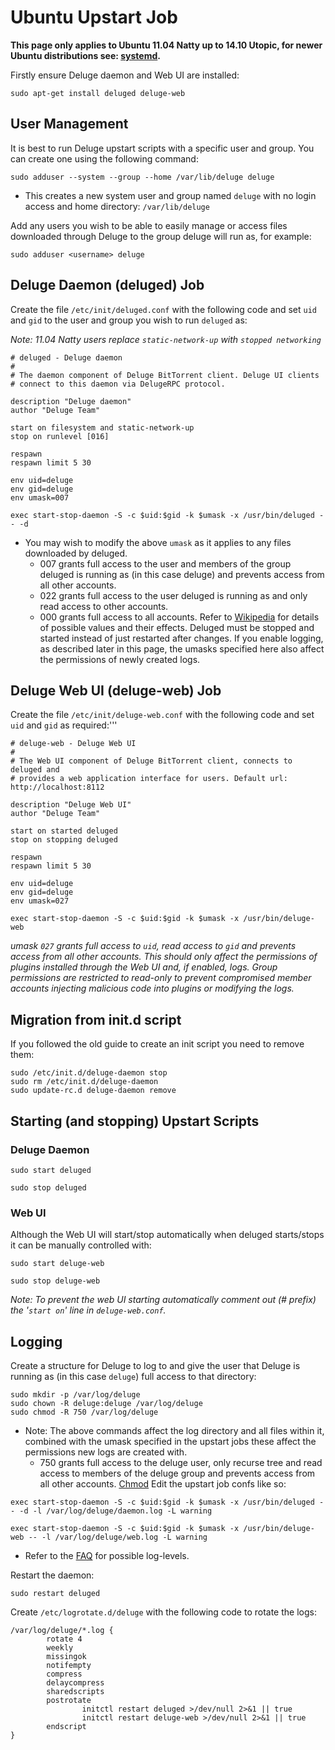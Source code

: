 # Ubuntu Upstart Job

**This page only applies to Ubuntu 11.04 Natty up to 14.10 Utopic, for newer Ubuntu distributions see: [systemd](/userguide/service/systemd).**

Firstly ensure Deluge daemon and Web UI are installed:

```
sudo apt-get install deluged deluge-web
```

## User Management

It is best to run Deluge upstart scripts with a specific user and group. You can create one using the following command:

```
sudo adduser --system --group --home /var/lib/deluge deluge
```

* This creates a new system user and group named `deluge` with no login access and home directory: `/var/lib/deluge`

Add any users you wish to be able to easily manage or access files downloaded through Deluge to the group deluge will run as, for example:

```
sudo adduser <username> deluge
```

## Deluge Daemon (deluged) Job

Create the file `/etc/init/deluged.conf` with the following code and set `uid` and `gid` to the user and group you wish to run `deluged` as:

*Note: 11.04 Natty users replace `static-network-up` with `stopped networking`*

```
# deluged - Deluge daemon
#
# The daemon component of Deluge BitTorrent client. Deluge UI clients
# connect to this daemon via DelugeRPC protocol.

description "Deluge daemon"
author "Deluge Team"

start on filesystem and static-network-up
stop on runlevel [016]

respawn
respawn limit 5 30

env uid=deluge
env gid=deluge
env umask=007

exec start-stop-daemon -S -c $uid:$gid -k $umask -x /usr/bin/deluged -- -d
```
* You may wish to modify the above `umask` as it applies to any files downloaded by deluged.
  * 007 grants full access to the user and members of the group deluged is running as (in this case deluge) and prevents access from all other accounts.
  * 022 grants full access to the user deluged is running as and only read access to other accounts.
  * 000 grants full access to all accounts.
 Refer to [Wikipedia](http://en.wikipedia.org/wiki/Umask#Octal_umasks) for details of possible values and their effects. Deluged must be stopped and started instead of just restarted after changes. If you enable logging, as described later in this page, the umasks specified here also affect the permissions of newly created logs.

## Deluge Web UI (deluge-web) Job

Create the file `/etc/init/deluge-web.conf` with the following code and set `uid` and `gid` as required:'''

```
# deluge-web - Deluge Web UI
#
# The Web UI component of Deluge BitTorrent client, connects to deluged and
# provides a web application interface for users. Default url: http://localhost:8112

description "Deluge Web UI"
author "Deluge Team"

start on started deluged
stop on stopping deluged

respawn
respawn limit 5 30

env uid=deluge
env gid=deluge
env umask=027

exec start-stop-daemon -S -c $uid:$gid -k $umask -x /usr/bin/deluge-web
```
 *umask `027` grants full access to `uid`, read access to `gid` and prevents access from all other accounts. This should only affect the permissions of plugins installed through the Web UI and, if enabled, logs. Group permissions are restricted to read-only to prevent compromised member accounts injecting malicious code into plugins or modifying the logs.*


## Migration from init.d script
If you followed the old guide to create an init script you need to remove them:

```
sudo /etc/init.d/deluge-daemon stop
sudo rm /etc/init.d/deluge-daemon
sudo update-rc.d deluge-daemon remove
```

## Starting (and stopping) Upstart Scripts

### Deluge Daemon

```
sudo start deluged
```

```
sudo stop deluged
```

### Web UI
Although the Web UI will start/stop automatically when deluged starts/stops it can be manually controlled with:

```
sudo start deluge-web
```

```
sudo stop deluge-web
```
*Note: To prevent the web UI starting automatically comment out (# prefix) the '`start on`' line in `deluge-web.conf`.*

## Logging
Create a structure for Deluge to log to and give the user that Deluge is running as (in this case `deluge`) full access to that directory:

```
sudo mkdir -p /var/log/deluge
sudo chown -R deluge:deluge /var/log/deluge
sudo chmod -R 750 /var/log/deluge
```
* Note: The above commands affect the log directory and all files within it, combined with the umask specified in the upstart jobs these affect the permissions new logs are created with.
  * 750 grants full access to the deluge user, only recurse tree and read access to members of the deluge group and prevents access from all other accounts. [Chmod](http://en.wikipedia.org/wiki/Chmod#Octal_numbers)
Edit the upstart job confs like so:

```
exec start-stop-daemon -S -c $uid:$gid -k $umask -x /usr/bin/deluged -- -d -l /var/log/deluge/daemon.log -L warning
```

```
exec start-stop-daemon -S -c $uid:$gid -k $umask -x /usr/bin/deluge-web -- -l /var/log/deluge/web.log -L warning
```
* Refer to the [FAQ](/faq#enable-deluge-logging) for possible log-levels.

Restart the daemon:

```
sudo restart deluged
```

Create `/etc/logrotate.d/deluge` with the following code to rotate the logs:

```
/var/log/deluge/*.log {
        rotate 4
        weekly
        missingok
        notifempty
        compress
        delaycompress
        sharedscripts
        postrotate
                initctl restart deluged >/dev/null 2>&1 || true
                initctl restart deluge-web >/dev/null 2>&1 || true
        endscript
}
```